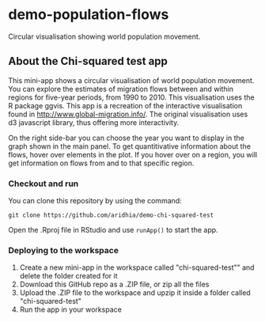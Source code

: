 # demo-population-flows

Circular visualisation showing world population movement.

## About the Chi-squared test app

This mini-app shows a circular visualisation of world population movement. 
You can explore the estimates of migration flows between and within regions for five-year periods, from 1990 to 2010.
This visualisation uses the R package ggvis. This app is a recreation of the interactive visualisation found in http://www.global-migration.info/.
The original visualisation uses d3 javascript library, thus offering more interactivity.
                       
On the right side-bar you can choose the year you want to display in the graph shown in the main panel.
To get quantitivative information about the flows, hover over elements in the plot. If you hover over on a region,
you will get information on flows from and to that specific region.

### Checkout and run

You can clone this repository by using the command:

```
git clone https://github.com/aridhia/demo-chi-squared-test
```

Open the .Rproj file in RStudio and use `runApp()` to start the app.

### Deploying to the workspace

1. Create a new mini-app in the workspace called "chi-squared-test"" and delete the folder created for it
2. Download this GitHub repo as a .ZIP file, or zip all the files
3. Upload the .ZIP file to the workspace and upzip it inside a folder called "chi-squared-test"
4. Run the app in your workspace
